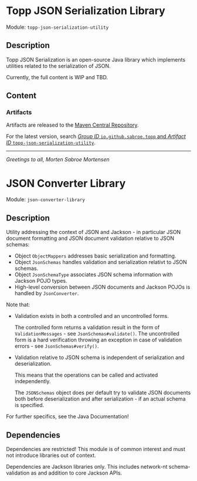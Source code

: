 # Topp JSON Serialization Library

Module: `topp-json-serialization-utility`

## Description

Topp JSON Serialization is an open-source Java library which implements utilities related to the serialization of JSON.

Currently, the full content is WIP and TBD.

## Content

### Artifacts

Artifacts are released to the [Maven Central Repository](https://search.maven.org/).

For the latest version,
search
[_Group ID_ `io.github.sabroe.topp` and _Artifact ID_ `topp-json-serialization-utility`](https://search.maven.org/search?q=g:io.github.sabroe.topp%20AND%20a:topp-json-serialization-utility).

---

_Greetings to all, Morten Sabroe Mortensen_



# JSON Converter Library

Module: `json-converter-library`

## Description

Utility addressing the context of JSON and Jackson - in particular JSON document formatting and JSON document validation relative to JSON schemas:

* Object `ObjectMappers` addresses basic serialization and formatting.
* Object `JsonSchemas` handles validation and serialization relativt to JSON schemas.
* Object `JsonSchemaType` associates JSON schema information with Jackson POJO types.
* High-level conversion between JSON documents and Jackson POJOs is handled by `JsonConverter`.

Note that:

* Validation exists in both a controlled and an uncontrolled forms.
  
  The controlled form returns a validation result in the form of `ValidationMessages` - see `JsonSchemas#validate()`.
  The uncontrolled form is a hard verification throwing an exception in case of validation errors - see `JsonSchemas#verify()`.

* Validation relative to JSON schema is independent of serialization and deserialization.

  This means that the operations can be called and activated independently.

  The `JSONSchemas` object does per default try to validate JSON documents both before deserialization and after serialization -
if an actual schema is specified.

For further specifics, see the Java Documentation!

## Dependencies

Dependencies are restricted! This module is of common interest and must not introduce libraries out of context.

Dependencies are Jackson libraries only.
This includes network-nt schema-validation as and addition to core Jackson APIs.
